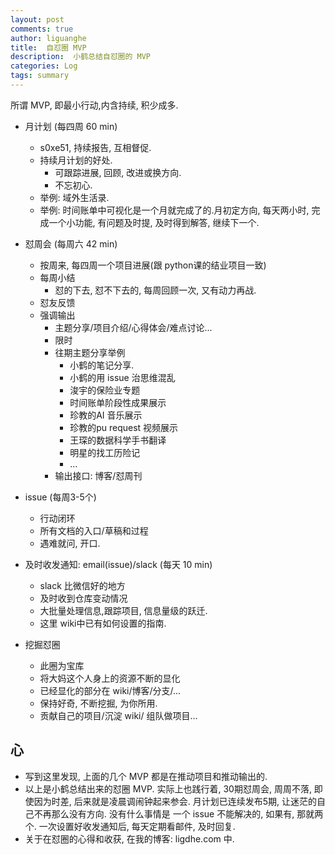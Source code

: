 ```yaml
---
layout: post
comments: true
author: liguanghe
title:  自怼圈 MVP
description:  小鹤总结自怼圈的 MVP
categories: Log
tags: summary
---
```



所谓 MVP, 即最小行动,内含持续, 积少成多. 

- 月计划 (每四周 60 min)
    - s0xe51, 持续报告, 互相督促. 
    - 持续月计划的好处. 
        - 可跟踪进展, 回顾, 改进或换方向.
        - 不忘初心.  
    - 举例: 域外生活录.
    - 举例: 时间账单中可视化是一个月就完成了的.月初定方向, 每天两小时, 完成一个小功能, 有问题及时提, 及时得到解答, 继续下一个. 

- 怼周会 (每周六 42 min)
    - 按周来, 每四周一个项目进展(跟 python课的结业项目一致)
    - 每周小结
        - 怼的下去, 怼不下去的, 每周回顾一次, 又有动力再战. 
    - 怼友反馈
    - 强调输出
        - 主题分享/项目介绍/心得体会/难点讨论...
        - 限时
        - 往期主题分享举例
            - 小鹤的笔记分享. 
            - 小鹤的用 issue 治思维混乱
            - 浚宇的保险业专题
            - 时间账单阶段性成果展示
            - 珍教的AI 音乐展示
            - 珍教的pu request 视频展示
            - 王琛的数据科学手书翻译
            - 明星的找工历险记
            - ...
        - 输出接口: 博客/怼周刊

- issue (每周3-5个)
    - 行动闭环
    - 所有文档的入口/草稿和过程
    - 遇难就问, 开口. 

- 及时收发通知: email(issue)/slack (每天 10 min)
    - slack 比微信好的地方
    - 及时收到仓库变动情况
    - 大批量处理信息,跟踪项目, 信息量级的跃迁. 
    - 这里 wiki中已有如何设置的指南. 

- 挖掘怼圈 
	- 此圈为宝库
    - 将大妈这个人身上的资源不断的显化
    - 已经显化的部分在 wiki/博客/分支/... 
    - 保持好奇, 不断挖掘, 为你所用. 
    - 贡献自己的项目/沉淀 wiki/ 组队做项目...


## 心
- 写到这里发现, 上面的几个 MVP 都是在推动项目和推动输出的. 
- 以上是小鹤总结出来的怼圈 MVP. 实际上也践行着, 30期怼周会, 周周不落, 即使因为时差, 后来就是凌晨调闹钟起来参会. 月计划已连续发布5期, 让迷茫的自己不再那么没有方向. 没有什么事情是 一个 issue 不能解决的, 如果有, 那就两个. 一次设置好收发通知后, 每天定期看邮件, 及时回复. 
- 关于在怼圈的心得和收获, 在我的博客:  ligdhe.com 中. 
